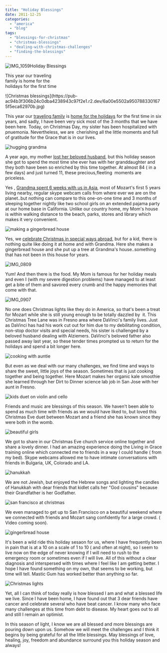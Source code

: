 ```yaml
---
title: "Holiday Blessings"
date: 2011-12-25
categories: 
  - "america"
  - "blog"
tags: 
  - "blessings-for-christmas"
  - "christmas-blessings"
  - "dealing-with-christmas-challenges"
  - "finding-the-blessings"
---
```


![IMG_1059](https://pub-ac94b3f306b24c0dba4238943c97f2e1.r2.dev/6a00e5502a95078833015438e93c0d970c.jpg)Holiday Blessings

This year our traveling  
family is home for the  
holidays for the first time

<!--more--> ![Christmas blessings](https://pub-ac94b3f306b24c0dba4238943c97f2e1.r2.dev/6a00e5502a9507883301675f5eca62970b.jpg)  
  
  
This year our [traveling family](http://soultravelers3new.local/2009/04/how-to-travel-the-world-as-a-digital-nomad-family.html "traveling family") is [home for the holidays](http://soultravelers3new.local/2011/11/home-for-the-holidays.html "home for the holidays") for the first time in six years, and sadly, I have been very sick most of the 3 months that we have been here. Today, on Christmas Day, my sister has been hospitalized with pnuemonia. Nevertheless, we are  cherishing all the little moments and full of gratitude for the Grace that is in our lives.  
  
![hugging grandma](https://pub-ac94b3f306b24c0dba4238943c97f2e1.r2.dev/6a00e5502a95078833015438e940d2970c.jpg)  
  
  
A year ago, my mother [lost her beloved husband](http://soultravelers3new.local/2010/12/mourning-while-traveling-tribute-to-al-grief-and-travel-deathdying-at-a-distance.html "lost her beloved husband"), but this holiday season she got to spend the most time she ever has with her granddaughter and they both have been so enriched by this time together. At almost 84 ( in a few days) and just turned 11, these precious,fleeting  moments are priceless.  
  
Yes , [Grandma spent 6 weeks with us in Asia](http://soultravelers3new.local/2011/01/traveling-with-grandma-3-generation-travel.html "traveling with grandma"), most of Mozart's first 5 years living nearby, regular skype webcam calls from where ever we are on the planet..but nothing can compare to this one-on-one time and 3 months of sleeping together nightly like two school girls on an extended pajama party at our home base in California. Unlike our country home, my Mom's house is within walking distance to the beach, parks, stores and library which makes it very convenient.  
  
![making a gingerbread house](https://pub-ac94b3f306b24c0dba4238943c97f2e1.r2.dev/6a00e5502a950788330162fe6a8a2d970d.jpg)  
  
  
Yes, we [celebrate Christmas in special ways abroad](http://soultravelers3new.local/2009/12/how-to-enjoy-family-travel-abroad-at-christmas-digital-nomad-4hww-extended-travel-holidays.html "celebrate christmas in special ways abroad"), but for a kid, there is nothing quite like doing it at home and with Grandma. Here she makes a gingerbread house and she put up a tree at Grandma's house..something that has not been in this house for years.  
  
![IMG_0809](https://pub-ac94b3f306b24c0dba4238943c97f2e1.r2.dev/6a00e5502a950788330162fe6a8bfe970d.jpg)  
  
Yum! And then there is the food. My Mom is famous for her holiday meals and even I (with my severe digestion problems) have managed to at least get a bite of them and savored every crumb and the happy memories that come with that.  
  
![IMG_0907](https://pub-ac94b3f306b24c0dba4238943c97f2e1.r2.dev/6a00e5502a95078833015438e947f2970c.jpg)  
  
No one does Christmas lights like they do in America, so that's been a treat for Mozart while she is still young enough to be totally dazzled by  it. This Christmas Tree Lane was in Fresno area where DaVinci's family lives. Just as DaVinci has had his work cut out for him due to my debilitating condition, non-stop doctor visits and special needs, his sister is challenged by a beloved husband dealing with Alziemers. DaVinci's beloved father also passed away last year, so these tender times prompted us to return for the holidays and spend a bit longer here.  
  
![cooking with auntie](https://pub-ac94b3f306b24c0dba4238943c97f2e1.r2.dev/6a00e5502a9507883301675f5ed74c970b.jpg)  
  
  
But even as we deal with our many challenges, we find time and ways to share the sweet, little joys of the season. Sometimes that is just cooking together and being together. Here Mozart makes her organic kale smoothie she learned through her Dirt to Dinner science lab job in San Jose with her aunt in Fresno.  
  
![kids duet on violin and cello](https://pub-ac94b3f306b24c0dba4238943c97f2e1.r2.dev/6a00e5502a950788330162fe6ac54a970d.jpg)  
  
Friends and music are blessings of this season. We haven't been able to spend as much time with friends as we would have liked to, but loved this Christmas Eve duet between Mozart and a friend she has known since they were both in the womb.  
  
![beautiful girls](https://pub-ac94b3f306b24c0dba4238943c97f2e1.r2.dev/6a00e5502a9507883301675f5f2953970b.jpg)  
  
We got to share in our Christmas Eve church service online together and share a lovely dinner. I had an amazing experience doing the Living in Grace training online which connected me to friends in a way I could handle ( from my bed). Skype webcams allowed me to have intimate conversations with friends in Bulgaria, UK, Colorado and LA.  
  
![hanukkah](https://pub-ac94b3f306b24c0dba4238943c97f2e1.r2.dev/6a00e5502a95078833015438e94a90970c.jpg)  
  
  
We are not Jewish, but enjoyed the Hebrew songs and lighting the candles of Hanukkah with dear friends that kidlet calls her "God cousins" because their Grandfather is her Godfather.  
  
![san francisco at christmas](https://pub-ac94b3f306b24c0dba4238943c97f2e1.r2.dev/6a00e5502a9507883301675f5f5d89970b.jpg)  
  
  
We even managed to get up to San Francisco on a beautiful weekend where we connected with friends and Mozart sang confidently for a large crowd. ( Video coming soon).  
  
![gingerbread house](https://pub-ac94b3f306b24c0dba4238943c97f2e1.r2.dev/6a00e5502a950788330162fe6a95f7970d.jpg)  
  
  
It's been a wild ride this holiday sesaon for us, where I have frequently been in pain that is at a 10 on a scale of 1 to 10 ( and often at night), so I seem to live now on the edge of never knowing if I will need to rush to the emergency room or sometimes even if I will live. All of this without a clear diagnosis and interspersed with times where I feel like I am getting better. I hope I have found something on my own, that seems to be working, but time will tell. Mastic Gum has worked better than anything so far.  
  
![Christmas lights](https://pub-ac94b3f306b24c0dba4238943c97f2e1.r2.dev/6a00e5502a95078833015438e9d6fe970c.jpg)  
  
  
Yet, all I can think of today really is how blessed I am and what a blessed life we live. Since I have been home, I have found out that 3 dear friends have cancer and celebrate several who have beat cancer. I know many who face many challenges at this time from debt to disease. My heart goes out to all and still I remain an optimist.  
  
In this season of light, I know we are all blessed and more blessings are pouring down upon us. Somehow we will meet the challenges and I think it begins by being grateful for all the little blessings. May blessings of love, healing, joy, freedom and abundance surround you this holiday season and always!
